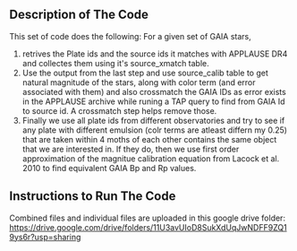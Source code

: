 ## Description of The Code
This set of code does the following: For a given set of GAIA stars,
1. retrives the Plate ids and the source ids it matches with APPLAUSE DR4 and collectes them using it's source_xmatch  table.
2. Use the output from the last step and use source_calib table to get natural magnitude of the stars, along with color term (and error associated with them) and also crossmatch the GAIA IDs as error exists in the APPLAUSE archive while runing a TAP query to find from GAIA Id to source id. A crossmatch step helps remove those.
3. Finally we use all plate ids from different observatories and try to see if any plate with different emulsion (colr terms are atleast differn my 0.25) that are taken within 4 moths of each other contains the same object that we are interested in. If they do, then we use first order approximation of the magnitue calibration equation from Lacock et al. 2010 to find equivalent GAIA Bp and Rp values.


## Instructions to Run The Code
Combined files and individual files are uploaded in this google drive folder: https://drive.google.com/drive/folders/11U3avUIoD8SukXdUqJwNDFF9ZQ19ys6r?usp=sharing
